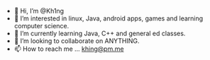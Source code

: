 - 👋 Hi, I’m @Kh1ng
- 👀 I’m interested in linux, Java, android apps, games and learning computer science.
- 🌱 I’m currently learning Java, C++ and general ed classes.
- 💞️ I’m looking to collaborate on ANYTHING.
- 📫 How to reach me ... khing@pm.me

<!---
Kh1ng/Kh1ng is a ✨ special ✨ repository because its `README.md` (this file) appears on your GitHub profile.
You can click the Preview link to take a look at your changes.
--->
